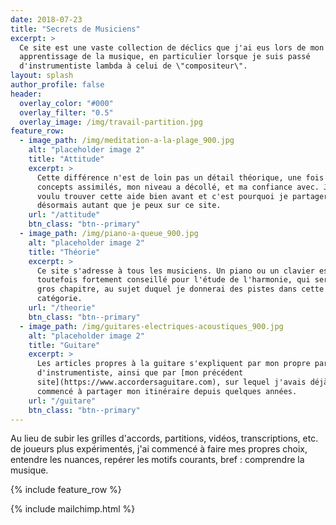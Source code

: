```yaml
---
date: 2018-07-23
title: "Secrets de Musiciens"
excerpt: >
  Ce site est une vaste collection de déclics que j'ai eus lors de mon 
  apprentissage de la musique, en particulier lorsque je suis passé 
  d'instrumentiste lambda à celui de \"compositeur\".
layout: splash
author_profile: false
header:
  overlay_color: "#000"
  overlay_filter: "0.5"
  overlay_image: /img/travail-partition.jpg
feature_row:
  - image_path: /img/meditation-a-la-plage_900.jpg
    alt: "placeholder image 2"
    title: "Attitude"
    excerpt: >
      Cette différence n'est de loin pas un détail théorique, une fois certains 
      concepts assimilés, mon niveau a décollé, et ma confiance avec. J'aurais 
      voulu trouver cette aide bien avant et c'est pourquoi je partagerai 
      désormais autant que je peux sur ce site.
    url: "/attitude"
    btn_class: "btn--primary"
  - image_path: /img/piano-a-queue_900.jpg
    alt: "placeholder image 2"
    title: "Théorie"
    excerpt: >
      Ce site s'adresse à tous les musiciens. Un piano ou un clavier est 
      toutefois fortement conseillé pour l'étude de l'harmonie, qui sera un 
      gros chapitre, au sujet duquel je donnerai des pistes dans cette 
      catégorie.
    url: "/theorie"
    btn_class: "btn--primary"
  - image_path: /img/guitares-electriques-acoustiques_900.jpg
    alt: "placeholder image 2"
    title: "Guitare"
    excerpt: >
      Les articles propres à la guitare s'expliquent par mon propre parcours 
      d'instrumentiste, ainsi que par [mon précédent 
      site](https://www.accordersaguitare.com), sur lequel j'avais déjà 
      commencé à partager mon itinéraire depuis quelques années.
    url: "/guitare"
    btn_class: "btn--primary"
---
```


Au lieu de subir les grilles d'accords, partitions, vidéos, transcriptions, 
etc. de joueurs plus expérimentés, j'ai commencé à faire mes propres choix, 
entendre les nuances, repérer les motifs courants, bref : comprendre la 
musique.

{% include feature_row %}

{% include mailchimp.html %}
